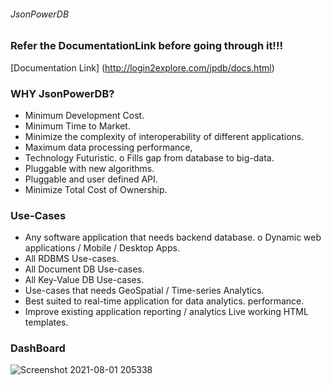 
###### JsonPowerDB

### Refer the DocumentationLink before going through it!!!
[Documentation Link] (http://login2explore.com/jpdb/docs.html)

###  WHY JsonPowerDB?

* Minimum Development Cost.
* Minimum Time to Market.
* Minimize the complexity of interoperability of different applications. 
* Maximum data processing performance,
* Technology Futuristic. o Fills gap from database to big-data.
* Pluggable with new algorithms.
* Pluggable and user defined API.
* Minimize Total Cost of Ownership.

### Use-Cases

* Any software application that needs backend database. o Dynamic web applications / Mobile / Desktop Apps.
* All RDBMS Use-cases.
* All Document DB Use-cases.
* All Key-Value DB Use-cases.
* Use-cases that needs GeoSpatial / Time-series Analytics.
* Best suited to real-time application for data analytics. performance.
* Improve existing application reporting / analytics Live working HTML templates.

### DashBoard
![Screenshot 2021-08-01 205338](https://user-images.githubusercontent.com/66751807/127776511-6e605ed1-7079-43e3-95f4-9dd7b68959d9.jpg)



